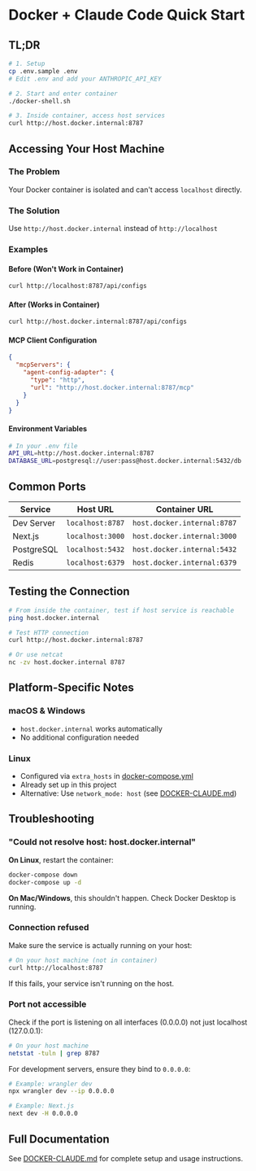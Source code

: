 # Docker + Claude Code Quick Start

## TL;DR

```bash
# 1. Setup
cp .env.sample .env
# Edit .env and add your ANTHROPIC_API_KEY

# 2. Start and enter container
./docker-shell.sh

# 3. Inside container, access host services
curl http://host.docker.internal:8787
```

## Accessing Your Host Machine

### The Problem
Your Docker container is isolated and can't access `localhost` directly.

### The Solution
Use `http://host.docker.internal` instead of `http://localhost`

### Examples

#### Before (Won't Work in Container)
```bash
curl http://localhost:8787/api/configs
```

#### After (Works in Container)
```bash
curl http://host.docker.internal:8787/api/configs
```

#### MCP Client Configuration
```json
{
  "mcpServers": {
    "agent-config-adapter": {
      "type": "http",
      "url": "http://host.docker.internal:8787/mcp"
    }
  }
}
```

#### Environment Variables
```bash
# In your .env file
API_URL=http://host.docker.internal:8787
DATABASE_URL=postgresql://user:pass@host.docker.internal:5432/db
```

## Common Ports

| Service | Host URL | Container URL |
|---------|----------|---------------|
| Dev Server | `localhost:8787` | `host.docker.internal:8787` |
| Next.js | `localhost:3000` | `host.docker.internal:3000` |
| PostgreSQL | `localhost:5432` | `host.docker.internal:5432` |
| Redis | `localhost:6379` | `host.docker.internal:6379` |

## Testing the Connection

```bash
# From inside the container, test if host service is reachable
ping host.docker.internal

# Test HTTP connection
curl http://host.docker.internal:8787

# Or use netcat
nc -zv host.docker.internal 8787
```

## Platform-Specific Notes

### macOS & Windows
- `host.docker.internal` works automatically
- No additional configuration needed

### Linux
- Configured via `extra_hosts` in [docker-compose.yml](docker-compose.yml)
- Already set up in this project
- Alternative: Use `network_mode: host` (see [DOCKER-CLAUDE.md](DOCKER-CLAUDE.md))

## Troubleshooting

### "Could not resolve host: host.docker.internal"

**On Linux**, restart the container:
```bash
docker-compose down
docker-compose up -d
```

**On Mac/Windows**, this shouldn't happen. Check Docker Desktop is running.

### Connection refused

Make sure the service is actually running on your host:
```bash
# On your host machine (not in container)
curl http://localhost:8787
```

If this fails, your service isn't running on the host.

### Port not accessible

Check if the port is listening on all interfaces (0.0.0.0) not just localhost (127.0.0.1):

```bash
# On your host machine
netstat -tuln | grep 8787
```

For development servers, ensure they bind to `0.0.0.0`:
```bash
# Example: wrangler dev
npx wrangler dev --ip 0.0.0.0

# Example: Next.js
next dev -H 0.0.0.0
```

## Full Documentation

See [DOCKER-CLAUDE.md](DOCKER-CLAUDE.md) for complete setup and usage instructions.
